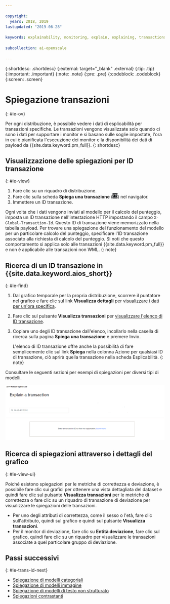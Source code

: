 ```yaml
---

copyright:
  years: 2018, 2019
lastupdated: "2019-06-28"

keywords: explainability, monitoring, explain, explaining, transactions, transaction ID

subcollection: ai-openscale

---
```


{:shortdesc: .shortdesc}
{:external: target="_blank" .external}
{:tip: .tip}
{:important: .important}
{:note: .note}
{:pre: .pre}
{:codeblock: .codeblock}
{:screen: .screen}

# Spiegazione transazioni
{: #ie-ov}

Per ogni distribuzione, è possibile vedere i dati di esplicabilità per transazioni specifiche. Le transazioni vengono visualizzate solo quando ci sono i dati per supportare i monitor e si basano sulle soglie impostate, l'ora in cui  è pianificata l'esecuzione dei monitor e la disponibilità dei dati di payload da {{site.data.keyword.pm_full}}.
{: shortdesc}

## Visualizzazione delle spiegazioni per ID transazione
{: #ie-view}

1. Fare clic su un riquadro di distribuzione.
2. Fare clic sulla scheda **Spiega una transazione** (![scheda Spiega una transazione](images/insight-transact-tab.png)) nel navigator.
3. Immettere un ID transazione.

Ogni volta che i dati vengono inviati al modello per il calcolo del punteggio, imposta un ID transazione nell'intestazione HTTP impostando il campo `X-Global-Transaction-Id`. Questo ID di transazione viene memorizzato nella tabella payload. Per trovare una spiegazione del funzionamento del modello per un particolare calcolo del punteggio, specificare l'ID transazione associato alla richiesta di calcolo del punteggio. Si noti che questo comportamento si applica solo alle transazioni {{site.data.keyword.pm_full}} e non è applicabile alle transazioni non WML.
{: note}

## Ricerca di un ID transazione in {{site.data.keyword.aios_short}}
{: #ie-find}

1.  Dal grafico temporale per la propria distribuzione, scorrere il puntatore nel grafico e fare clic sul link **Visualizza dettagli** per [visualizzare i dati per un'ora specifica](/docs/services/ai-openscale?topic=ai-openscale-it-ov#it-vdet).
1.  Fare clic sul pulsante **Visualizza transazioni** per [visualizzare l'elenco di ID transazione](/docs/services/ai-openscale?topic=ai-openscale-it-ov#it-tra).
1.  Copiare uno degli ID transazione dall'elenco, incollarlo nella casella di ricerca sulla pagina **Spiega una transazione** e premere Invio.

    L'elenco di ID transazione offre anche la possibilità di fare semplicemente clic sul link **Spiega** nella colonna Azione per qualsiasi ID di transazione, ciò aprirà quella transazione nella scheda Esplicabilità.
    {: note}

  Consultare le seguenti sezioni per esempi di spiegazioni per diversi tipi di modelli.

  ![Esplicabilità - ID transazione](images/insight-explain-trans-id.png)

## Ricerca di spiegazioni attraverso i dettagli del grafico
{: #ie-view-ui}

Poiché esistono spiegazioni per le metriche di correttezza e deviazione, è possibile fare clic sui grafici per ottenere una vista dettagliata del dataset e quindi fare clic sul pulsante **Visualizza transazioni** per le metriche di correttezza o fare clic su un riquadro di transazione di deviazione per visualizzare le spiegazioni delle transazioni.

- Per uno degli attributi di correttezza, come il sesso o l'età, fare clic sull'attributo, quindi sul grafico e quindi sul pulsante **Visualizza transazioni**.
- Per il monitor di deviazione, fare clic su **Entità deviazione**, fare clic sul grafico, quindi fare clic su un riquadro per visualizzare le transazioni associate a quel particolare gruppo di deviazione.

## Passi successivi
{: #ie-trans-id-next}

- [Spiegazione di modelli categoriali](/docs/services/ai-openscale?topic=ai-openscale-ie-class)
- [Spiegazione di modelli immagine](/docs/services/ai-openscale?topic=ai-openscale-ie-image)
- [Spiegazione di modelli di testo non strutturato](/docs/services/ai-openscale?topic=ai-openscale-ie-unstruct)
- [Spiegazioni contrastanti](/docs/services/ai-openscale?topic=ai-openscale-ie-pp-pn)

